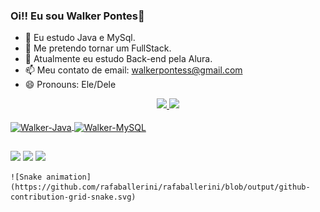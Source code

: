 ### Oi!! Eu sou Walker Pontes👋

- 🌱 Eu estudo Java e MySql.
- 👯 Me pretendo tornar um FullStack.
- 🏫 Atualmente eu estudo Back-end pela Alura.
- 📫 Meu contato de email: walkerpontess@gmail.com
- 😄 Pronouns: Ele/Dele

<div align="center">
  <a href="https://github.com/walkerpontes">
  <img height="180em" src="https://github-readme-stats.vercel.app/api?username=walkerpontes&show_icons=true&theme=dark&include_all_commits=true&count_private=true"/>
  <img height="180em" src="https://github-readme-stats.vercel.app/api/top-langs/?username=walkerpontes&layout=compact&langs_count=7&theme=dark"/>
</div>
  
 <div style="display: inline_block"><br>
  <img align="center" alt="Walker-Java" height="40" width="50" src="https://cdn.jsdelivr.net/gh/devicons/devicon/icons/java/java-original-wordmark.svg">
  <img align="center" alt="Walker-MySQL" height="40" width="50" src="https://cdn.jsdelivr.net/gh/devicons/devicon/icons/mysql/mysql-plain-wordmark.svg">
 </div>
  
 ##
  
  <div>
    <a href="https://www.instagram.com/walkeer.exe/" target="_blank"><img src="https://img.shields.io/badge/Instagram-E4405F?style=for-the-badge&logo=instagram&logoColor=white" target="_blank"></a>
    <a href="https://www.linkedin.com/in/walkerpontes/" target="_blank"><img src="https://img.shields.io/badge/LinkedIn-0077B5?style=for-the-badge&logo=linkedin&logoColor=white" target="_blank"></a>
    <a href="https://cursos.alura.com.br/user/walkerpontess" target="_blank"><img src="https://cursos.alura.com.br/assets/images/logos/logo-alura.svg" target="_blank"></a>
    
    ![Snake animation](https://github.com/rafaballerini/rafaballerini/blob/output/github-contribution-grid-snake.svg)
    
  </div>
  
  
  
  

